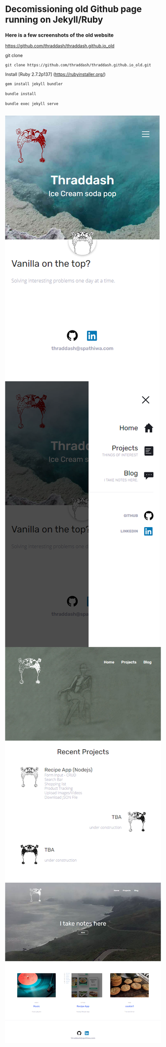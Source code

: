 # Decomissioning old Github page running on Jekyll/Ruby

### Here is a few screenshots of the old website  
https://github.com/thraddash/thraddash.github.io_old  

git clone
```
git clone https://github.com/thraddash/thraddash.github.io_old.git
```

Install [Ruby 2.7.2p137] (https://rubyinstaller.org/)
```
gem install jekyll bundler

bundle install

bundle exec jekyll serve
```

<br/>

<img align="left" src="https://raw.githubusercontent.com/thraddash/thraddash.github.io/master/images/old_github/old_homepage.png"/>
<img align="left" src="https://raw.githubusercontent.com/thraddash/thraddash.github.io/master/images/old_github/old_mobile_nav.png"/>
<img align="left" src="https://raw.githubusercontent.com/thraddash/thraddash.github.io/master/images/old_github/old_project.png" />
<img align="left" src="https://raw.githubusercontent.com/thraddash/thraddash.github.io/master/images/old_github/old_blog.png" />
